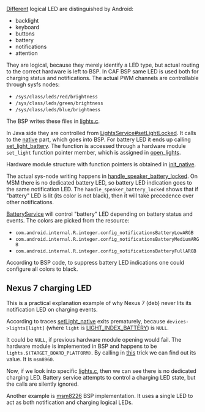 [Different](http://androidxref.com/6.0.0_r1/xref/hardware/libhardware/include/hardware/lights.h#33) logical LED are distinguished by Android:

* backlight
* keyboard
* buttons
* battery
* notifications
* attention

They are logical, because they merely identify a LED type, but actual routing to the correct hardware is left to BSP. In CAF BSP same LED is used both for charging status and notifications. The actual PWM channels are controllable through sysfs nodes:

* `/sys/class/leds/red/brightness`
* `/sys/class/leds/green/brightness`
* `/sys/class/leds/blue/brightness`

The BSP writes these files in [lights.c](http://androidxref.com/6.0.0_r1/xref/hardware/qcom/display/msm8226/liblight/lights.c).

 In Java side they
are controlled from [LightsService#setLightLocked](http://androidxref.com/6.0.0_r1/xref/frameworks/base/services/core/java/com/android/server/lights/LightsService.java#96).
It calls to the [native](http://androidxref.com/6.0.0_r1/xref/frameworks/base/services/core/jni/com_android_server_lights_LightsService.cpp#106) part,
which goes into BSP. For battery LED it ends up calling
[set_light_battery](http://androidxref.com/6.0.0_r1/xref/hardware/qcom/display/msm8226/liblight/lights.c#set_light_battery).
The function is accessed through a hardware module `set_light` function pointer
member, which is assigned in [open_lights](http://androidxref.com/6.0.0_r1/xref/hardware/qcom/display/msm8226/liblight/lights.c#271).

Hardware module structure with function pointers is obtained in [init_native](http://androidxref.com/6.0.0_r1/xref/frameworks/base/services/core/jni/com_android_server_lights_LightsService.cpp#63).

The actual sys-node writing happens in [handle_speaker_battery_locked](http://androidxref.com/6.0.0_r1/xref/frameworks/base/services/core/jni/com_android_server_lights_LightsService.cpp#63).
On MSM there is no dedicated battery LED, so battery LED indication goes to the
same notification LED. The `handle_speaker_battery_locked` shows that if "battery"
LED is lit (its color is not black), then it will take precedence over other
notifications.

[BatteryService](http://androidxref.com/6.0.0_r1/xref/frameworks/base/services/core/java/com/android/server/BatteryService.java#741)
will control "battery" LED depending on battery status and events. The colors are
picked from the resource:

* `com.android.internal.R.integer.config_notificationsBatteryLowARGB`
* `com.android.internal.R.integer.config_notificationsBatteryMediumARGB`
* `com.android.internal.R.integer.config_notificationsBatteryFullARGB`

According to BSP code, to suppress battery LED indications one could configure all colors to black.

## Nexus 7 charging LED

This is a practical explanation example of why Nexus 7 (deb) never lits its notification LED on charging events.

According to traces [setLight_native](http://androidxref.com/6.0.0_r1/xref/frameworks/base/services/core/jni/com_android_server_lights_LightsService.cpp#106) exits prematurely, because `devices->lights[light]` (where `light` is [LIGHT_INDEX_BATTERY](http://androidxref.com/6.0.0_r1/xref/frameworks/base/services/core/jni/com_android_server_lights_LightsService.cpp#39)) is `NULL`.

It could be `NULL`, if previous hardware module opening would fail. The hardware module is implemented in BSP and happens to be `lights.$(TARGET_BOARD_PLATFORM)`. By calling in [this](/android-build-system/hmm-commands/get-build-var) trick we can find out its value. It is `msm8960`.

Now, if we look into specific [lights.c](http://androidxref.com/6.0.0_r1/xref/hardware/qcom/display/msm8960/liblight/lights.c#284), then we can see there is no dedicated charging LED. Battery service attempts to control a charging LED state, but the calls are silently ignored.

Another example is [msm8226](http://androidxref.com/6.0.0_r1/xref/hardware/qcom/display/msm8226/liblight/lights.c#271) BSP implementation. It uses a single LED to act as both notification and charging logical LEDs.